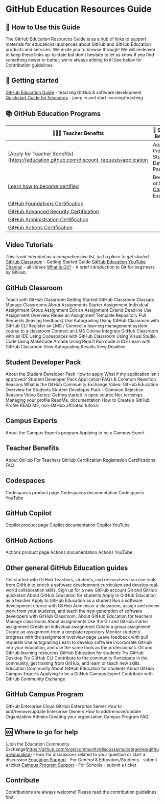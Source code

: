 # GitHub Education Resources Guide

## 👀 How to Use this Guide
The GitHub Educaiton Resources Guide is as a hub of links to support materials for educational audiences about GitHub and GitHub Education products and services. We invite you to browse through! We will endeavor to keep these links up-to-date but don't hesitate to let us know if you find something newer or better, we're always adding to it! See below for Contribution guidelines. 

## 🏁 Getting started
[GitHub Education Guide](https://docs.github.com/en/education/guides) - teaching GitHub & software development
[Quickstart Guide for Educators](https://docs.github.com/en/education/quickstart) - jump in and start learning/teaching

## 📚 GitHub Education Programs
| 👩🏽‍🏫 Teacher Benefits | 🎒 Student Benefits | 🏫 School Benefits
| ------------- | ------------- | ------------- |
| [Apply for Teacher Benefits](https://education.github.com/discount_requests/application | Apply for the Student Developer Pack  | Apply to be a Partner School |
| [Learn how to become certified]([https://education.github.com/experts) | Become or find a [Campus Expert](https://education.github.com/experts)   | [Application] (https://education.github.com/partner_school_applications/apply) |
| [GitHub Foundations Certification](https://learn.microsoft.com/en-us/collections/o1njfe825p602p) |
| [GitHub Advanced Security Certification](https://learn.microsoft.com/en-us/collections/rqymc6yw8q5rey) |
| [GitHub Administration Certification](https://learn.microsoft.com/en-us/collections/mom7u1gzjdxw03) |
| [GitHub Actions Certification](https://learn.microsoft.com/en-us/collections/n5p4a5z7keznp5) |

## Video Tutorials
*This is not intended as a comprehensive list, just a place to get started.*
[GitHub Classroom](https://www.youtube.com/playlist?list=PLIRjfNq867bewk3ZGV6Z7a16YDNRCpK3u) - Getting Started Guide
[GitHub Education YouTube Channel](https://www.youtube.com/@githubeducation4427/videos) - all videos
[What is Git?](https://www.youtube.com/@githubeducation4427/videos) - A brief introduction to Git for beginners by GitHub
 
## GitHub Classroom
Teach with GitHub Classroom
Getting Started 
GitHub Classroom Glossary
Manage Classrooms
About Assignments
Starter Assignment
Individual Assignment
Group Assignment
Edit an Assignment
Extend Deadline
Use Assignment Overview
Reuse an Assignment
Template Repository
Pull Requests (leaving feedback)
Use Autograding
Using GitHub Classroom with GitHub CLI
Register an LMS / Connect a learning management system course to a classroom
Connect an LMS Course
Integrate GitHub Classroom with an IDE
Using Codespaces with GitHub Classroom
Using Visual Studio Code
Using MakeCode Arcade
Using Repl.It
Run code in IDE
Learn with GitHub Classroom
View Autograding Results
View Deadline

## Student Developer Pack
About the Student Developer Pack
How to apply
What if my application isn’t approved?
Student Developer Pack Application FAQs & Common Rejection Reasons
What is the GitHub Community Exchange
Video: GitHub Education Overview for Students
Student Developer Pack - Common Rejection Reasons
Video Series: 
Getting started in open source
Not-ternships
Managing your profile ReadMe, documentation
How to Create a GitHub Profile READ ME, non-GitHub affiliated tutorial

## Campus Experts
About the Campus Experts program
Applying to be a Campus Expert

## Teacher Benefits
About GitHub For Teachers
GitHub Certification Registration
Certifications FAQ

## Codespaces
Codespaces product page
Codespaces documentation
Codespaces YouTube

## GitHub Copilot
Copilot product page
Copilot documentation
Copilot YouTube

## GitHub Actions
Actions product page
Actions documentation
Actions YouTube

## Other general GitHub Education guides
Get started with GitHub
Teachers, students, and researchers can use tools from GitHub to enrich a software development curriculum and develop real-world collaboration skills.
Sign up for a new GitHub account
Git and GitHub quickstart
About GitHub Education for students
Apply to GitHub Education as a teacher
Apply to GitHub Education as a student
Run a software development course with GitHub
Administer a classroom, assign and review work from your students, and teach the new generation of software developers with GitHub Classroom.
About GitHub Education for teachers
Manage classrooms
About assignments
Use the Git and GitHub starter assignment
Create an individual assignment
Create a group assignment
Create an assignment from a template repository
Monitor students' progress with the assignment overview page
Leave feedback with pull requests
Use autograding
Learn to develop software
Incorporate GitHub into your education, and use the same tools as the professionals.
Git and GitHub learning resources
GitHub Education for students
Try GitHub Desktop
Try GitHub CLI
Contribute to the community
Participate in the community, get training from GitHub, and learn or teach new skills.
Education Community
About GitHub Education for students
About GitHub Campus Experts
Applying to be a GitHub Campus Expert
Contribute with GitHub Community Exchange

## GitHub Campus Program
GitHub Enterprise Cloud
GitHub Enterprise Server
How to add/remove/update Enterprise Owners
How to add/remove/update Organization Admins
Creating your organization
Campus Program FAQ



















## 🆘 Where to go for help
[Join the Education Community Exchange(https://github.com/orgs/community/discussions/categories/github-education) - look for discussions related to your question or start a discussion
[Education Support](https://support.github.com/request?tags=education-support) - For General & Educators/Students - submit a ticket
[Campus Program Support](https://support.github.com/contact/campus-program) - For Schools - submit a ticket


## Contribute
Contributions are always welcome! Please read the contribution guidelines first.
